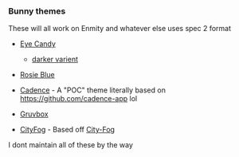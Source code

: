 ### Bunny themes
These will all work on Enmity and whatever else uses spec 2 format
- [Eye Candy](https://mudaranrhiod.github.io/BunnyThemes/eyecandy.json) 
    - [darker varient](https://mudaranrhiod.github.io/BunnyThemes/darkeyecandy.json)
- [Rosie Blue](https://mudaranrhiod.github.io/BunnyThemes/rosieblue.json)
- [Cadence](https://mudaranrhiod.github.io/BunnyThemes/cadence.json) - A "POC" theme literally based on https://github.com/cadence-app lol

- [Gruvbox](https://mudaranrhiod.github.io/BunnyThemes/gruvbox.json)
- [CityFog](https://mudaranrhiod.github.io/BunnyThemes/cityfog/cityfog.json) - Based off [City-Fog](https://metalloriff.github.io/city-fog/)

I dont maintain all of these by the way